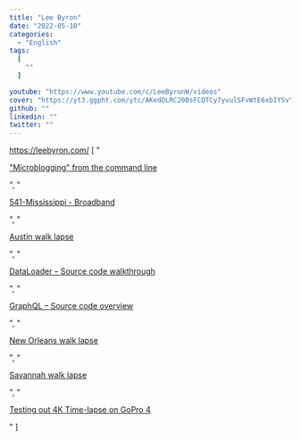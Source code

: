 ```yaml
---
title: "Lee Byron"
date: "2022-05-10"
categories:
  - "English"
tags:
  [
    ""
  ]

youtube: "https://www.youtube.com/c/LeeByronW/videos"
cover: "https://yt3.ggpht.com/ytc/AKedOLRC20BsFCQTCy7yvulSFvWtE6xbIYSvY8zAXk7DGw=s88-c-k-c0x00ffffff-no-rj"
github: ""
linkedin: ""
twitter: ""
---
```



https://leebyron.com/ [ "<p><a href='https://www.youtube.com/watch?v=iJn9kZw-hw8'>\"Microblogging\" from the command line</a></p>", "<p><a href='https://www.youtube.com/watch?v=JaLKgRDbQ0Q'>541-Mississippi - Broadband</a></p>", "<p><a href='https://www.youtube.com/watch?v=mFpZVQVyMKQ'>Austin walk lapse</a></p>", "<p><a href='https://www.youtube.com/watch?v=OQTnXNCDywA'>DataLoader – Source code walkthrough</a></p>", "<p><a href='https://www.youtube.com/watch?v=IqtYr6RX32Q'>GraphQL – Source code overview</a></p>", "<p><a href='https://www.youtube.com/watch?v=j3NZHtRQGNk'>New Orleans walk lapse</a></p>", "<p><a href='https://www.youtube.com/watch?v=UFbPFOlp1Qg'>Savannah walk lapse</a></p>", "<p><a href='https://www.youtube.com/watch?v=i5woFIENn38'>Testing out 4K Time-lapse on GoPro 4</a></p>" ]
